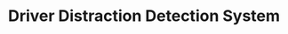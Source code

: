 ---
layout: page
title: Driver Distraction Detection System 
description: a model to classify driver inattentive behaviors. 
redirect: https://www.aihub.or.kr/aihubdata/data/list.do?currMenu=115&topMenu=
img: assets/img/DCS.jpg
importance: 2
category: 3
---